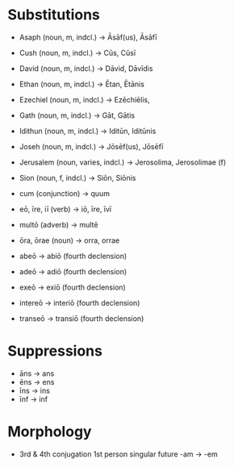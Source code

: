 # Substitutions
- Asaph (noun, m, indcl.) -> Āsāf(us), Āsāfī
- Cush (noun, m, indcl.) -> Cūs, Cūsī
- David (noun, m, indcl.) -> Dāvid, Dāvīdis
- Ethan (noun, m, indcl.) -> Ētan, Ētānis
- Ezechiel (noun, m, indcl.) -> Ezēchiēlis,
- Gath (noun, m, indcl.)  -> Gāt, Gātis
- Idithun (noun, m, indcl.) -> Iditūn, Iditūnis
- Joseh (noun, m, indcl.) -> Jōsēf(us), Jōsēfī
- Jerusalem (noun, varies, indcl.) -> Jerosolima, Jerosolimae (f)
- Sion (noun, f, indcl.) -> Siōn, Siōnis
- cum (conjunction) -> quum
- eō, īre, iī (verb) -> iō, īre, īvī
- multō (adverb) -> multē
- ōra, ōrae (noun) -> orra, orrae

- abeō -> abiō (fourth declension)
- adeō -> adiō (fourth declension)
- exeō -> exiō (fourth declension)
- intereō -> interiō (fourth declension)
- transeō -> transiō (fourth declension)

# Suppressions
- āns -> ans
- ēns -> ens
- īns -> ins
- īnf -> inf

# Morphology
- 3rd & 4th conjugation 1st person singular future -am -> -em
